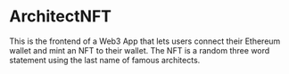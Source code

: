 # ArchitectNFT

This is the frontend of a Web3 App that lets users connect their Ethereum wallet and mint an NFT to their wallet. The NFT is a random three word statement using the last name of famous architects.